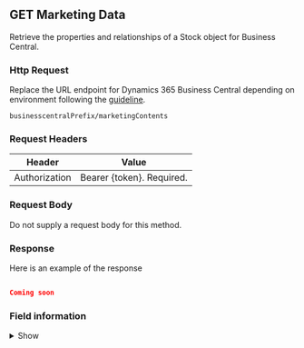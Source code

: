 ## GET Marketing Data

Retrieve the properties and relationships of a Stock object for Business Central.

### Http Request

Replace the URL endpoint for Dynamics 365 Business Central depending on environment following the [guideline](#endpoints-businesscentralPrefix-structure).

~~~ api
businesscentralPrefix/marketingContents
~~~

### Request Headers

Header | Value |
--- | --- |
Authorization | Bearer {token}. Required.|

### Request Body

Do not supply a request body for this method.

### Response

Here is an example of the response

```json

Coming soon

```

### Field information
<details>
  <summary>Show</summary>

| Relation | Source Table | Field Caption | Field Type | Field Length | Note |
| ----------- | ----------- | ----------- | -------- | ---------- |---------- |
|  1  | Marketing Content | Marketing Group Code | String |  |  |
|  1  | Marketing Content | Date | Date |  |  |
|  1  | Marketing Content | Description | String | 50 |  |
|  1  | Marketing Content | Content Exist | Boolean |  |  |
|  1  | Marketing Content | contentdata | Blob |  |  |

